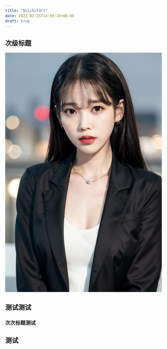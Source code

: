 ```yaml
---
title: "Quickstart"
date: 2023-03-25T13:59:33+08:00
draft: true
---
```


## 次级标题
![pic](/imgs/pic.png)

## 测试测试

### 次次标题测试

## 测试
